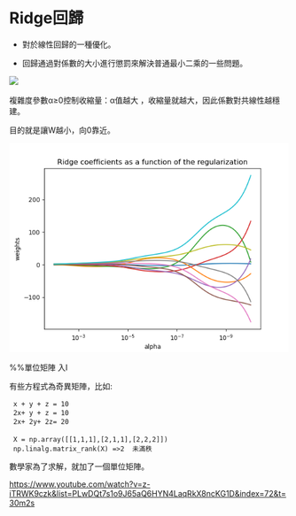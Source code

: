 # Ridge回歸

- 對於線性回歸的一種優化。

- 回歸通過對係數的大小進行懲罰來解決普通最小二乘的一些問題。

<img src="http://chart.googleapis.com/chart?cht=tx&chl= \min_{w} || X w - y||_2^2 + \alpha ||w||_2^2" style="border:none;">

複雜度參數α≥0控制收縮量：α值越大 ，收縮量就越大，因此係數對共線性越穩建。

目的就是讓W越小，向0靠近。

<img src="ridge_path_01.png" style="border:none;">

%%單位矩陣 入I


有些方程式為奇異矩陣，比如:

     x + y + z = 10
     2x+ y + z = 10
     2x+ 2y+ 2z= 20 
     
     X = np.array([[1,1,1],[2,1,1],[2,2,2]])
     np.linalg.matrix_rank(X) =>2  未滿秩
     
     
數學家為了求解，就加了一個單位矩陣。     
     
     
https://www.youtube.com/watch?v=z-iTRWK9czk&list=PLwDQt7s1o9J65aQ6HYN4LaqRkX8ncKG1D&index=72&t=30m2s
